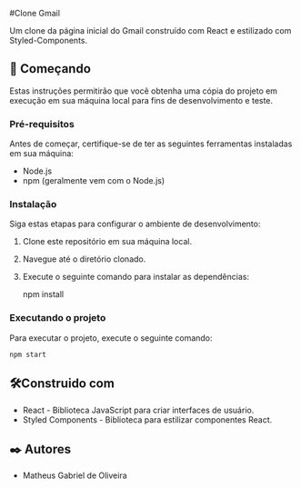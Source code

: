 #Clone Gmail

Um clone da página inicial do Gmail construído com React e estilizado com Styled-Components.

## 🚀 Começando

Estas instruções permitirão que você obtenha uma cópia do projeto em execução em sua máquina local para fins de desenvolvimento e teste.

### Pré-requisitos

Antes de começar, certifique-se de ter as seguintes ferramentas instaladas em sua máquina:

- Node.js
- npm (geralmente vem com o Node.js)

### Instalação

Siga estas etapas para configurar o ambiente de desenvolvimento:

1. Clone este repositório em sua máquina local.
2. Navegue até o diretório clonado.
3. Execute o seguinte comando para instalar as dependências:
  
   npm install

### Executando o projeto

Para executar o projeto, execute o seguinte comando:

    npm start
    
## 🛠️Construido com

* React - Biblioteca JavaScript para criar interfaces de usuário.
* Styled Components - Biblioteca para estilizar componentes React.

## ✒️ Autores

* Matheus Gabriel de Oliveira


